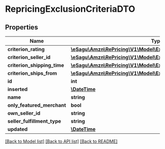 # RepricingExclusionCriteriaDTO

## Properties
Name | Type | Description | Notes
------------ | ------------- | ------------- | -------------
**criterion_rating** | [**\eSagu\Amzn\RePricing\V1\Model\ExclusionCriterionRatingDTO**](ExclusionCriterionRatingDTO.md) |  | [optional] 
**criterion_seller_id** | [**\eSagu\Amzn\RePricing\V1\Model\ExclusionCriterionSellerIdDTO**](ExclusionCriterionSellerIdDTO.md) |  | [optional] 
**criterion_shipping_time** | [**\eSagu\Amzn\RePricing\V1\Model\ExclusionCriterionShippingTimeDTO**](ExclusionCriterionShippingTimeDTO.md) |  | [optional] 
**criterion_ships_from** | [**\eSagu\Amzn\RePricing\V1\Model\ExclusionCriterionShipsFromDTO**](ExclusionCriterionShipsFromDTO.md) |  | [optional] 
**id** | **int** |  | [optional] 
**inserted** | [**\DateTime**](\DateTime.md) |  | [optional] 
**name** | **string** |  | [optional] 
**only_featured_merchant** | **bool** |  | [optional] 
**own_seller_id** | **string** |  | [optional] 
**seller_fulfillment_type** | **string** |  | [optional] 
**updated** | [**\DateTime**](\DateTime.md) |  | [optional] 

[[Back to Model list]](../README.md#documentation-for-models) [[Back to API list]](../README.md#documentation-for-api-endpoints) [[Back to README]](../README.md)


